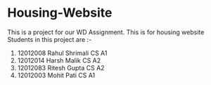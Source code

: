 # Housing-Website
This is a project for our WD Assignment. 
This is for housing website
Students in this project are :-

1. 12012008 Rahul Shrimali CS A1
2. 12012014 Harsh Malik CS A2
3. 12012083 Ritesh Gupta CS A2
4. 12012003 Mohit Pati CS A1
